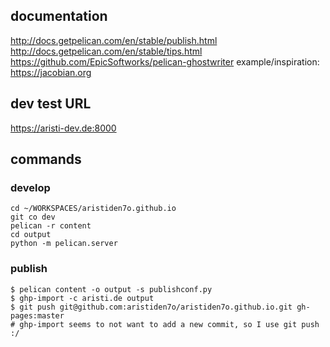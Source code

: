 ## documentation
http://docs.getpelican.com/en/stable/publish.html
http://docs.getpelican.com/en/stable/tips.html
https://github.com/EpicSoftworks/pelican-ghostwriter
example/inspiration: https://jacobian.org



## dev test URL

https://aristi-dev.de:8000


## commands

### develop

```
cd ~/WORKSPACES/aristiden7o.github.io
git co dev
pelican -r content
cd output
python -m pelican.server
```


### publish

```
$ pelican content -o output -s publishconf.py
$ ghp-import -c aristi.de output
$ git push git@github.com:aristiden7o/aristiden7o.github.io.git gh-pages:master
# ghp-import seems to not want to add a new commit, so I use git push :/
```
